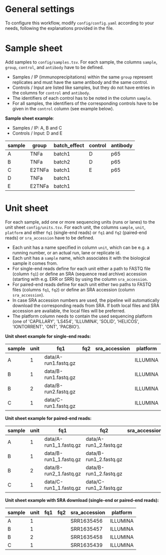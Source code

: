 
# General settings
To configure this workflow, modify ``config/config.yaml`` according to your needs, following the explanations provided in the file.

# Sample sheet

Add samples to `config/samples.tsv`. For each sample, the columns `sample`, `group`, `control`, and `antibody` have to be defined. 
* Samples / IP (immunoprecipitations) within the same `group` represent replicates and must have the same antibody and the same control.
* Controls / Input are listed like samples, but they do not have entries in the columns for `control` and `antibody`.
* The identifiers of each control has to be noted in the column `sample`.
* For all samples, the identifiers of the corresponding controls have to be given in the `control` column (see example below).

**Sample sheet example**:
* Samples / IP: A, B and C
* Controls / Input: D and E

| sample | group  | batch_effect | control | antibody |
|--------|--------|--------------|---------|----------|
| A      | TNFa   | batch1       | D       | p65      |
| B      | TNFa   | batch2       | D       | p65      |
| C      | E2TNFa | batch1       | E       | p65      |
| D      | TNFa   | batch1       |         |          |
| E      | E2TNFa | batch1       |         |          |

# Unit sheet

For each sample, add one or more sequencing units (runs or lanes) to the unit sheet `config/units.tsv`. For each unit, the columns `sample`, `unit`, `platform` and either `fq1` (single-end reads) or `fq1` and `fq2` (paired-end reads) or `sra_accession` have to be defined. 
* Each unit has a name specified in column `unit`, which can be e.g. a running number, or an actual run, lane or replicate id.
* Each unit has a `sample` name, which associates it with the biological sample it comes from.
* For single-end reads define for each unit either a path to FASTQ file (column `fq1`) or define an SRA (sequence read archive) accession (starting with e.g. ERR or SRR) by using the column `sra_accession`. 
* For paired-end reads define for each unit either two paths to FASTQ files (columns `fq1`, `fq2`) or define an SRA accession (column `sra_accession`).
* In case SRA accession numbers are used, the pipeline will automatically download the corresponding reads from SRA. If both local files and SRA accession are available, the local files will be preferred.
* The platform column needs to contain the used sequencing platform (one of 'CAPILLARY', 'LS454', 'ILLUMINA', 'SOLID', 'HELICOS', 'IONTORRENT', 'ONT', 'PACBIO’).

**Unit sheet example for single-end reads:**

| sample | unit | fq1                  | fq2 | sra_accession | platform |
|--------|------|----------------------|-----|---------------|----------|
| A      | 1    | data/A-run1.fastq.gz |     |               | ILLUMINA |
| B      | 1    | data/B-run1.fastq.gz |     |               | ILLUMINA |
| B      | 2    | data/B-run2.fastq.gz |     |               | ILLUMINA |
| C      | 1    | data/C-run1.fastq.gz |     |               | ILLUMINA |

**Unit sheet example for paired-end reads:**

| sample | unit | fq1                    | fq2                    | sra_accession | platform |
|--------|------|------------------------|------------------------|---------------|----------|
| A      | 1    | data/A-run1_1.fastq.gz | data/A-run1_2.fastq.gz |               | ILLUMINA |
| B      | 1    | data/B-run1_1.fastq.gz | data/B-run1_2.fastq.gz |               | ILLUMINA |
| B      | 2    | data/B-run2_1.fastq.gz | data/B-run1_2.fastq.gz |               | ILLUMINA |
| C      | 1    | data/C-run1_1.fastq.gz | data/C-run1_2.fastq.gz |               | ILLUMINA |

**Unit sheet example with SRA download (single-end or paired-end reads):**

| sample | unit | fq1 | fq2 | sra_accession | platform |
|--------|------|-----|-----|---------------|----------|
| A      | 1    |     |     | SRR1635456    | ILLUMINA |
| B      | 1    |     |     | SRR1635457    | ILLUMINA |
| B      | 2    |     |     | SRR1635458    | ILLUMINA |
| C      | 1    |     |     | SRR1635439    | ILLUMINA |
